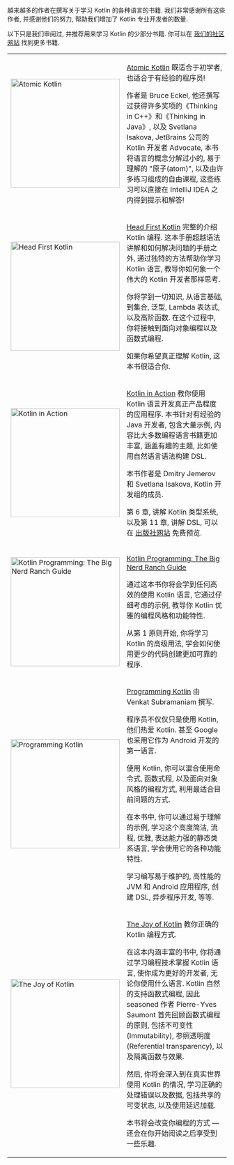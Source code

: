 [//]: # (title: Kotlin 书籍)

越来越多的作者在撰写关于学习 Kotlin 的各种语言的书籍. 我们非常感谢所有这些作者,
并感谢他们的努力, 帮助我们增加了 Kotlin 专业开发者的数量.

以下只是我们审阅过, 并推荐用来学习 Kotlin 的少部分书籍. 你可以在 [我们的社区网站](https://kotlin.link/) 找到更多书籍.

<table style="none">
<tr>
<td>
<img src="atomic-kotlin.png" alt="Atomic Kotlin" width="250"/>
</td>
<td>

[Atomic Kotlin](https://www.atomickotlin.com/atomickotlin/)
既适合于初学者, 也适合于有经验的程序员!

作者是 Bruce Eckel, 他还撰写过获得许多奖项的《Thinking in C++》和《Thinking in Java》,
以及 Svetlana Isakova, JetBrains 公司的 Kotlin 开发者 Advocate,
本书将语言的概念分解过小的, 易于理解的 "原子(atom)", 以及由许多练习组成的自由课程, 这些练习可以直接在 IntelliJ IDEA 之内得到提示和解答!

</td>
</tr>

<tr>
<td>
<img src="head-first-kotlin.jpeg" alt="Head First Kotlin" width="250"/>
</td>
<td>

[Head First Kotlin](https://www.oreilly.com/library/view/head-first-kotlin/9781491996683/)
完整的介绍 Kotlin 编程.
这本手册超越语法讲解和如何解决问题的手册之外, 通过独特的方法帮助你学习 Kotlin 语言,
教导你如何象一个伟大的 Kotlin 开发者那样思考.

你将学到一切知识, 从语言基础, 到集合, 泛型, Lambda 表达式, 以及高阶函数.
在这个过程中, 你将接触到面向对象编程以及函数式编程.

如果你希望真正理解 Kotlin, 这本书很适合你.

</td>
</tr>

<tr>
<td>
<img src="kotlin-in-action.png" alt="Kotlin in Action" width="250"/>
</td>
<td>

[Kotlin in Action](https://manning.com/books/kotlin-in-action)
教你使用 Kotlin 语言开发真正产品程度的应用程序.
本书针对有经验的 Java 开发者, 包含大量示例, 内容比大多数编程语言书籍更加丰富,
涵盖有趣的主题, 比如使用自然语言语法构建 DSL.

本书作者是 Dmitry Jemerov 和 Svetlana Isakova, Kotlin 开发组的成员.

第 6 章, 讲解 Kotlin 类型系统, 以及第 11 章, 讲解 DSL,
可以在 [出版社网站](https://www.manning.com/books/kotlin-in-action#downloads) 免费预览.

</td>
</tr>

<tr>
<td>
<img src="big-nerd-ranch-guide.jpg" alt="Kotlin Programming: The Big Nerd Ranch Guide" width="250"/>
</td>
<td>

[Kotlin Programming: The Big Nerd Ranch Guide](https://www.amazon.com/Kotlin-Programming-Nerd-Ranch-Guide/dp/0135161630)

通过这本书你将会学到任何高效的使用 Kotlin 语言, 它通过仔细考虑的示例, 教导你 Kotlin 优雅的编程风格和功能特性.

从第 1 原则开始, 你将学习 Kotlin 的高级用法, 学会如何使用更少的代码创建更加可靠的程序.

</td>
</tr>

<tr>
<td>
<img src="programming-kotlin.png" alt="Programming Kotlin" width="250"/>
</td>
<td>

[Programming Kotlin](https://pragprog.com/book/vskotlin/programming-kotlin)
由 Venkat Subramaniam 撰写.

程序员不仅仅只是使用 Kotlin, 他们热爱 Kotlin. 甚至 Google 也采用它作为 Android 开发的第一语言.

使用 Kotlin, 你可以混合使用命令式, 函数式程, 以及面向对象风格的编程方式, 利用最适合目前问题的方式.

在本书中, 你可以通过易于理解的示例, 学习这个高度简洁, 流程, 优雅, 表达能力强的静态类系语言, 学会使用它的各种功能特性.

学习编写易于维护的, 高性能的 JVM 和 Android 应用程序, 创建 DSL, 异步程序开发, 等等.

</td>
</tr>

<tr>
<td>
<img src="joy-of-kotlin.png" alt="The Joy of Kotlin" width="250"/>
</td>
<td>

[The Joy of Kotlin](https://www.manning.com/books/the-joy-of-kotlin)
教你正确的 Kotlin 编程方式.

在这本内涵丰富的书中, 你将通过学习编程技术掌握 Kotlin 语言, 使你成为更好的开发者, 无论你使用什么语言.
Kotlin 自然的支持函数式编程,
因此 seasoned 作者 Pierre-Yves Saumont 首先回顾函数式编程的原则, 包括不可变性(Immutability), 参照透明度 (Referential transparency),
以及隔离函数与效果.

然后, 你将会深入到在真实世界使用 Kotlin 的情况, 学习正确的处理错误以及数据,
包括共享的可变状态, 以及使用延迟加载.

本书将会改变你编程的方式 — 还会在你开始阅读之后享受到一些乐趣.

</td>
</tr>
</table>
